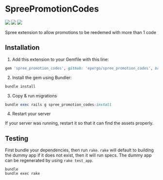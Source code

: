 SpreePromotionCodes
===================
<a href="https://codeclimate.com/github/epergo/spree_promotion_codes"><img src="https://codeclimate.com/github/epergo/spree_promotion_codes/badges/gpa.svg"
/></a>
<a
href="https://codeclimate.com/github/epergo/spree_promotion_codes/coverage"><img
src="https://codeclimate.com/github/epergo/spree_promotion_codes/badges/coverage.svg"
/></a>
<a href="https://travis-ci.org/epergo/spree_promotion_codes"><img
src="https://travis-ci.org/epergo/spree_promotion_codes.svg?branch=master"/></a>

Spree extension to allow promotions to be reedemed with more than 1 code

## Installation

1. Add this extension to your Gemfile with this line:
  ```ruby
  gem 'spree_promotion_codes', github: 'epergo/spree_promotion_codes', branch: '3-0-stable'
  ```
2. Install the gem using Bundler:
  ```ruby
  bundle install
  ```

3. Copy & run migrations
  ```ruby
  bundle exec rails g spree_promotion_codes:install
  ```

4. Restart your server

  If your server was running, restart it so that it can find the assets properly.

## Testing

First bundle your dependencies, then run `rake`. `rake` will default to building the dummy app if it does not exist, then it will run specs. The dummy app can be regenerated by using `rake test_app`.

```shell
bundle
bundle exec rake
```


